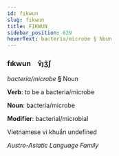 ```yaml
---
id: fıkwun
slug: fıkwun
title: FIKWUN
sidebar_position: 629
hoverText: bacteria/microbe § Noun
---
```


### fıkwun&emsp;<span kind="abugida">ɤ̑ȷʒ̃ʃ</span>

*bacteria/microbe* **§** Noun

**Verb**: to be a bacteria/microbe

**Noun**: bacteria/microbe

**Modifier**: bacterial/microbial

Vietnamese vi khuẩn undefined

*Austro-Asiatic Language Family*